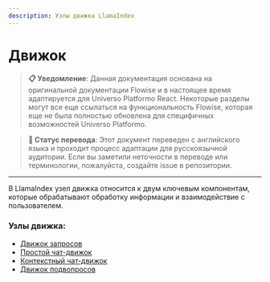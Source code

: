 ```yaml
---
description: Узлы движка LlamaIndex
---
```


# Движок

> **📋 Уведомление**: Данная документация основана на оригинальной документации Flowise и в настоящее время адаптируется для Universo Platformo React. Некоторые разделы могут все еще ссылаться на функциональность Flowise, которая еще не была полностью обновлена для специфичных возможностей Universo Platformo.

> **🔄 Статус перевода**: Этот документ переведен с английского языка и проходит процесс адаптации для русскоязычной аудитории. Если вы заметили неточности в переводе или терминологии, пожалуйста, создайте issue в репозитории.

***

В LlamaIndex узел движка относится к двум ключевым компонентам, которые обрабатывают обработку информации и взаимодействие с пользователем.

### Узлы движка:

* [Движок запросов](query-engine.md)
* [Простой чат-движок](simple-chat-engine.md)
* [Контекстный чат-движок](context-chat-engine.md)
* [Движок подвопросов](sub-question-query-engine.md)
